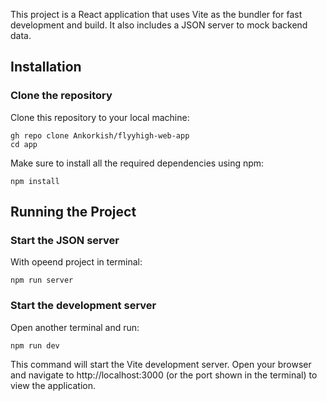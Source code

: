 This project is a React application that uses Vite as the bundler for fast development and build. It also includes a JSON server to mock backend data.

## Installation
### Clone the repository
Clone this repository to your local machine:

```
gh repo clone Ankorkish/flyyhigh-web-app
cd app
```

Make sure to install all the required dependencies using npm:
```
npm install

```

## Running the Project
### Start the JSON server
With opeend project in terminal:
```
npm run server

```

### Start the development server
Open another terminal and run:
```
npm run dev

```
This command will start the Vite development server. Open your browser and navigate to http://localhost:3000 (or the port shown in the terminal) to view the application.
